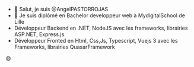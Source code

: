 - 👋 Salut, je suis @AngelPASTORROJAS
- 🌱 Je suis diplômé en Bachelor developpeur web à MydigitalSchool de Lille
- Développeur Backend en .NET, NodeJS avec les frameworks, librairies ASP.NET, Express.js
- Développeur Fronted en Html, Css,Js, Typescript, Vuejs 3 avec les Frameworks, librairies QuasarFramework

 :smile:
<!---
AngelPASTORROJAS/AngelPASTORROJAS is a ✨ special ✨ repository because its `README.md` (this file) appears on your GitHub profile.
You can click the Preview link to take a look at your changes.
--->
